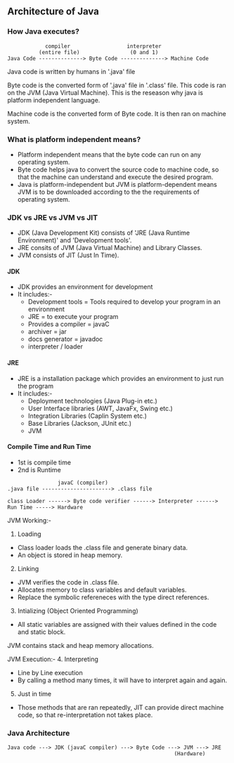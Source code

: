 ## Architecture of Java

### How Java executes?

```
            compiler                  interpreter
          (entire file)                (0 and 1)
Java Code --------------> Byte Code --------------> Machine Code
```

Java code is written by humans in '.java' file

Byte code is the converted form of '.java' file in '.class' file. 
This code is ran on the JVM (Java Virtual Machine).
This is the reseason why java is platform independent language.

Machine code is the converted form of Byte code.
It is then ran on machine system.


### What is platform independent means?

* Platform independent means that the byte code can run on any operating system.
* Byte code helps java to convert the source code to machine code, so that the machine can understand and execute the desired program.
* Java is platform-independent but JVM is platform-dependent means JVM is to be downloaded according to the the requirements of operating system.

### JDK vs JRE vs JVM vs JIT

- JDK (Java Development Kit) consists of 'JRE (Java Runtime Environment)' and 'Development tools'.
- JRE consits of JVM (Java Virtual Machine) and Library Classes.
- JVM consists of JIT (Just In Time).


#### JDK

- JDK provides an environment for development
- It includes:-
    - Development tools = Tools required to develop your program in an environment
    - JRE = to execute your program
    - Provides a compiler = javaC
    - archiver = jar
    - docs generator = javadoc
    - interpreter / loader

#### JRE

- JRE is a installation package which provides an environment to just run the program
- It includes:-
    - Deployment technologies (Java Plug-in etc.)
    - User Interface libraries (AWT, JavaFx, Swing etc.)
    - Integration Libraries (Caplin System etc.)
    - Base Libraries (Jackson, JUnit etc.)
    - JVM

#### Compile Time and Run Time

- 1st is compile time
- 2nd is Runtime

```
                javaC (compiler)
.java file ----------------------> .class file

class Loader ------> Byte code verifier ------> Interpreter ------> Run Time -----> Hardware

```
JVM Working:-
1. Loading 
- Class loader loads the .class file and generate binary data.
- An object is stored in heap memory.

2. Linking
- JVM verifies the code in .class file.
- Allocates memory to class variables and default variables.
- Replace the symbolic refereneces with the type direct references.

3. Intializing (Object Oriented Programming)
- All static variables are assigned with their values defined in the code and static block.

JVM contains stack and heap memory allocations.

JVM Execution:-
4. Interpreting 
- Line by Line execution
- By calling a method many times, it will have to interpret again and again.

5. Just in time
- Those methods that are ran repeatedly, JIT can provide direct machine code, so that re-interpretation not takes place.


### Java Architecture

```
Java code ---> JDK (javaC compiler) ---> Byte Code ---> JVM ---> JRE
                                                     (Hardware)
```